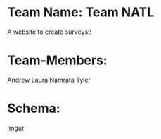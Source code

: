 Team Name: Team NATL
=====================
A website to create surveys!!


Team-Members:
=====================
Andrew
Laura
Namrata
Tyler


Schema:
======================

[Imgur](http://i.imgur.com/JvaDddG.jpg?1)

